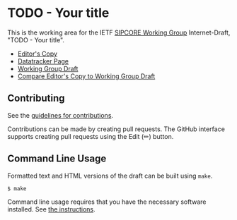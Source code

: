 # TODO - Your title

This is the working area for the IETF [SIPCORE Working Group](https://datatracker.ietf.org/wg/sipcore/documents/) Internet-Draft, "TODO - Your title".

* [Editor's Copy](https://rjsparks.github.io/draft-ietf-sipcore-multiple-reasons/#go.draft-ietf-sipcore-multiple-reasons.html)
* [Datatracker Page](https://datatracker.ietf.org/doc/draft-ietf-sipcore-multiple-reasons)
* [Working Group Draft](https://datatracker.ietf.org/doc/html/draft-ietf-sipcore-multiple-reasons)
* [Compare Editor's Copy to Working Group Draft](https://rjsparks.github.io/draft-ietf-sipcore-multiple-reasons/#go.draft-ietf-sipcore-multiple-reasons.diff)


## Contributing

See the
[guidelines for contributions](https://github.com/rjsparks/draft-ietf-sipcore-multiple-reasons/blob/main/CONTRIBUTING.md).

Contributions can be made by creating pull requests.
The GitHub interface supports creating pull requests using the Edit (✏) button.


## Command Line Usage

Formatted text and HTML versions of the draft can be built using `make`.

```sh
$ make
```

Command line usage requires that you have the necessary software installed.  See
[the instructions](https://github.com/martinthomson/i-d-template/blob/main/doc/SETUP.md).

